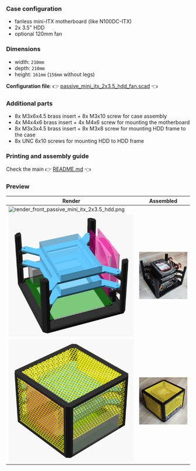 ### Case configuration

* fanless mini-ITX motherboard (like N100DC-ITX)
* 2x 3.5" HDD
* optional 120mm fan

### Dimensions

* width:  `210mm`
* depth:  `210mm`
* height: `161mm` (`156mm` without legs)

**Configuration file**: :point_right:
[passive_mini_itx_2x3.5_hdd_fan.scad](../../scad/config/passive_mini_itx_2x3.5_hdd_fan.scad)
:point_left:

### Additional parts

* 8x M3x6x4.5 brass insert + 8x M3x10 screw for case assembly
* 4x M4x4x6 brass insert + 4x M4x6 screw for mounting the motherboard
* 8x M3x3x4.5 brass insert + 8x M3x8 screw for mounting HDD frame to the case
* 8x UNC 6x10 screws for mounting HDD to HDD frame 

### Printing and assembly guide

Check the main :point_right: [README.md](../../README.md) :point_left:

### Preview

| Render                                                                                                                  | Assembled                                                                                                                     |
|-------------------------------------------------------------------------------------------------------------------------|-------------------------------------------------------------------------------------------------------------------------------|
| ![render_front_passive_mini_itx_2x3.5_hdd.png](../../.assets/render_front_passive_mini_itx_2x3.5_hdd.png)               |                                                                                                                               |
| ![render_inside_mini_itx_2x3.5_hdd_fan_lcd.png](../../.assets/render_inside_mini_itx_2x3.5_hdd_fan_lcd.png)             | ![printed_inside_passive_mini_itx_2x3.5_hdd_fan_lcd.jpg](../../.assets/printed_inside_passive_mini_itx_2x3.5_hdd_fan_lcd.jpg) |
| ![render_back_passive_mini_itx_2x3.5_hdd_fan_lcd.png](../../.assets/render_back_passive_mini_itx_2x3.5_hdd_fan_lcd.png) | ![printed_back_passive_mini_itx_2x3.5_hdd_fan_lcd.jpg](../../.assets/printed_back_passive_mini_itx_2x3.5_hdd_fan_lcd.jpg)     |

